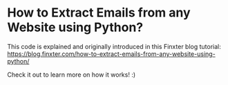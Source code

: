 # How to Extract Emails from any Website using Python?

This code is explained and originally introduced in this Finxter blog tutorial:
https://blog.finxter.com/how-to-extract-emails-from-any-website-using-python/

Check it out to learn more on how it works! :)
